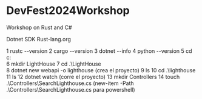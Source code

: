 # DevFest2024Workshop
Workshop on Rust and C#


Dotnet SDK
Rust-lang.org

   1 rustc --version
   2 cargo --version
   3 dotnet --info
   4 python --version
   5 cd c:\
   6 mkdir LightHouse
   7 cd .\LightHouse\
   8 dotnet new webapi -o lighthouse (crea el proyecto)
   9 ls
  10 cd .\lighthouse\
  11 ls
  12 dotnet watch (corre el proyecto)
  13 mkdir Controllers
  14 touch .\Controllers\SearchLighthouse.cs (new-item -Path .\Controllers\SearchLighthouse.cs para powershell)

